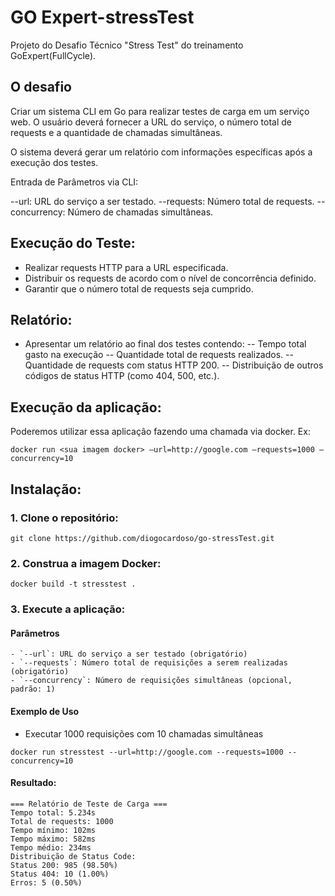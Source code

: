 # GO Expert-stressTest

Projeto do Desafio Técnico "Stress Test" do treinamento GoExpert(FullCycle).

## O desafio

Criar um sistema CLI em Go para realizar testes de carga em um serviço web. O usuário deverá fornecer a URL do serviço, o número total de requests e a quantidade de chamadas simultâneas.


O sistema deverá gerar um relatório com informações específicas após a execução dos testes.

Entrada de Parâmetros via CLI:

--url: URL do serviço a ser testado.
--requests: Número total de requests.
--concurrency: Número de chamadas simultâneas.

## Execução do Teste:

- Realizar requests HTTP para a URL especificada.
- Distribuir os requests de acordo com o nível de concorrência definido.
- Garantir que o número total de requests seja cumprido.

## Relatório:

- Apresentar um relatório ao final dos testes contendo:
    -- Tempo total gasto na execução
    -- Quantidade total de requests realizados.
    -- Quantidade de requests com status HTTP 200.
    -- Distribuição de outros códigos de status HTTP (como 404, 500, etc.).

## Execução da aplicação:
Poderemos utilizar essa aplicação fazendo uma chamada via docker. Ex:

```
docker run <sua imagem docker> —url=http://google.com —requests=1000 —concurrency=10
```

## Instalação:

### 1. Clone o repositório:

```
git clone https://github.com/diogocardoso/go-stressTest.git
```

### 2. Construa a imagem Docker:


```
docker build -t stresstest .
```

### 3. Execute a aplicação:

#### Parâmetros
```
- `--url`: URL do serviço a ser testado (obrigatório)
- `--requests`: Número total de requisições a serem realizadas (obrigatório)
- `--concurrency`: Número de requisições simultâneas (opcional, padrão: 1)
```

#### Exemplo de Uso

- Executar 1000 requisições com 10 chamadas simultâneas

```
docker run stresstest --url=http://google.com --requests=1000 --concurrency=10
```

#### Resultado:

```
=== Relatório de Teste de Carga ===
Tempo total: 5.234s
Total de requests: 1000
Tempo mínimo: 102ms
Tempo máximo: 582ms
Tempo médio: 234ms
Distribuição de Status Code:
Status 200: 985 (98.50%)
Status 404: 10 (1.00%)
Erros: 5 (0.50%)
```